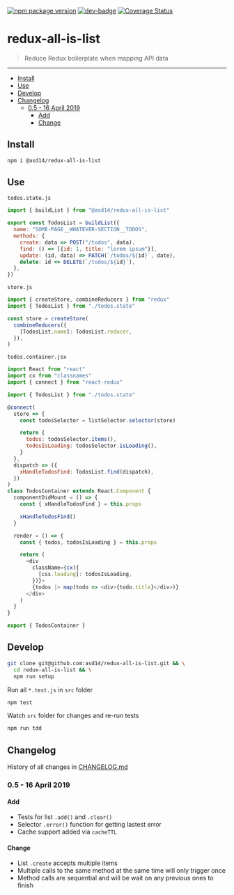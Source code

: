 <!-- markdownlint-disable first-line-h1 line-length -->

[![npm package version](https://badge.fury.io/js/%40asd14%2Fm.svg)](https://badge.fury.io/js/%40asd14%2Fredux-all-is-list)
[![dev-badge](https://david-dm.org/asd14/redux-all-is-list.svg)](https://david-dm.org/asd14/redux-all-is-list)
[![Coverage Status](https://coveralls.io/repos/github/asd14/redux-all-is-list/badge.svg)](https://coveralls.io/github/asd14/redux-all-is-list)

# redux-all-is-list

> Reduce Redux boilerplate when mapping API data

---

<!-- vim-markdown-toc GFM -->

* [Install](#install)
* [Use](#use)
* [Develop](#develop)
* [Changelog](#changelog)
  * [0.5 - 16 April 2019](#05---16-april-2019)
    * [Add](#add)
    * [Change](#change)

<!-- vim-markdown-toc -->

## Install

```bash
npm i @asd14/redux-all-is-list
```

## Use

`todos.state.js`

```js
import { buildList } from "@asd14/redux-all-is-list"

export const TodosList = buildList({
  name: "SOME-PAGE__WHATEVER-SECTION__TODOS",
  methods: {
    create: data => POST("/todos", data),
    find: () => [{id: 1, title: "lorem ipsum"}],
    update: (id, data) => PATCH(`/todos/${id}`, date),
    delete: id => DELETE(`/todos/${id}`),
  },
})
```

`store.js`

```js
import { createStore, combineReducers } from "redux"
import { TodosList } from "./todos.state"

const store = createStore(
  combineReducers({
    [TodosList.name]: TodosList.reducer,
  }),
)
```

`todos.container.jsx`

```js
import React from "react"
import cx from "classnames"
import { connect } from "react-redux"

import { TodosList } from "./todos.state"

@connect(
  store => {
    const todosSelector = listSelector.selector(store)

    return {
      todos: todosSelector.items(),
      todosIsLoading: todosSelector.isLoading(),
    }
  },
  dispatch => ({
    xHandleTodosFind: TodosList.find(dispatch),
  })
)
class TodosContainer extends React.Component {
  componentDidMount = () => {
    const { xHandleTodosFind } = this.props

    xHandleTodosFind()
  }

  render = () => {
    const { todos, todosIsLoading } = this.props

    return (
      <div
        className={cx({
          [css.loading]: todosIsLoading,
        })}>
        {todos |> map(todo => <div>{todo.title}</div>)}
      </div>
    )
  }
}

export { TodosContainer }
```

## Develop

```bash
git clone git@github.com:asd14/redux-all-is-list.git && \
  cd redux-all-is-list && \
  npm run setup
```

Run all `*.test.js` in `src` folder

```bash
npm test
```

Watch `src` folder for changes and re-run tests

```bash
npm run tdd
```

## Changelog

History of all changes in [CHANGELOG.md](CHANGELOG.md)

### 0.5 - 16 April 2019

#### Add

* Tests for list `.add()` and `.clear()`
* Selector `.error()` function for getting lastest error
* Cache support added via `cacheTTL`

#### Change

* List `.create` accepts multiple items
* Multiple calls to the same method at the same time will only trigger once
* Method calls are sequential and will be wait on any previous ones to finish
